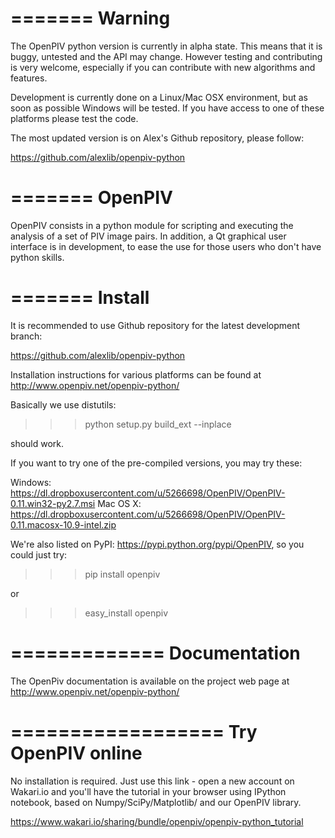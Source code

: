 =======
Warning
=======
The OpenPIV python version is currently in alpha state. This means that
it is buggy, untested and the API may change. However testing and contributing
is very welcome, especially if you can contribute with new algorithms and features.

Development is currently done on a Linux/Mac OSX environment, but as soon as possible 
Windows will be tested. If you have access to one of these platforms
please test the code. 

The most updated version is on Alex's Github repository, please follow: 

https://github.com/alexlib/openpiv-python



=======
OpenPIV
=======
OpenPIV consists in a python module for scripting and executing the analysis of 
a set of PIV image pairs. In addition, a Qt graphical user interface is in 
development, to ease the use for those users who don't have python skills.



=======
Install
=======

It is recommended to use Github repository for the latest development branch: 

https://github.com/alexlib/openpiv-python


Installation instructions for various platforms can be found at http://www.openpiv.net/openpiv-python/

Basically we use distutils:

>>> python setup.py build_ext --inplace

should work. 

If you want to try one of the pre-compiled versions, you may try these:

Windows: https://dl.dropboxusercontent.com/u/5266698/OpenPIV/OpenPIV-0.11.win32-py2.7.msi
Mac OS X: https://dl.dropboxusercontent.com/u/5266698/OpenPIV/OpenPIV-0.11.macosx-10.9-intel.zip

We're also listed on PyPI: https://pypi.python.org/pypi/OpenPIV, so you could just try:

>>> pip install openpiv

or 

>>> easy_install openpiv


=============
Documentation
=============

The OpenPiv documentation is available on the project web page at http://www.openpiv.net/openpiv-python/


==================
Try OpenPIV online
==================

No installation is required. Just use this link - open a new account on Wakari.io and you'll have the tutorial in your browser using IPython notebook, based on Numpy/SciPy/Matplotlib/ and our OpenPIV library. 



https://www.wakari.io/sharing/bundle/openpiv/openpiv-python_tutorial




